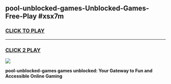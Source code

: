 
## pool-unblocked-games-Unblocked-Games-Free-Play #xsx7m
<h3>
<a href="https://us.freeplayer.one?title=pool-unblocked-games&ref=9M">CLICK TO PLAY</a></h3>
<hr>

<h3>
<a href="https://us.freeplayer.one?title=pool-unblocked-games&ref=9M">CLICK 2 PLAY</a>
  
</h3>

<a href="https://us.freeplayer.one?title=pool-unblocked-games&ref=9M"><img src="https://clearcache.store/games.png"></a>


**pool-unblocked-games games unblocked: Your Gateway to Fun and Accessible Online Gaming**
